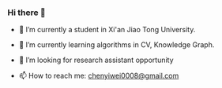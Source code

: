 ### Hi there 👋

- 🔭 I’m currently a student in Xi'an Jiao Tong University.

- 🌱 I’m currently learning algorithms in CV, Knowledge Graph.

- 👯 I’m looking for research assistant opportunity 

- 📫 How to reach me: chenyiwei0008@gmail.com

<!--
**YiweiMelodyChen/YiweiMelodyChen** is a ✨ _special_ ✨ repository because its `README.md` (this file) appears on your GitHub profile.

Here are some ideas to get you started:

- 🔭 I’m currently working on ...
- 🌱 I’m currently learning ...
- 👯 I’m looking to collaborate on ...
- 🤔 I’m looking for help with ...
- 💬 Ask me about ...
- 📫 How to reach me: ...
- 😄 Pronouns: ...
- ⚡ Fun fact: ...
-->
